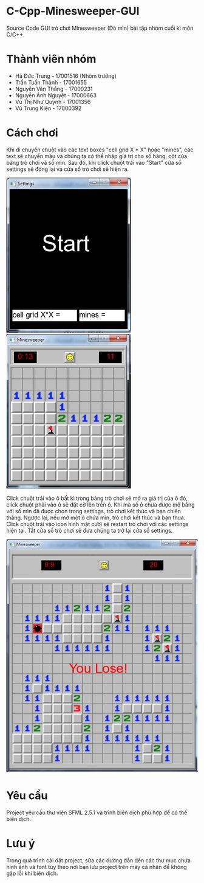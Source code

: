 # C-Cpp-Minesweeper-GUI

Source Code GUI trò chơi Minesweeper (Dò mìn) bài tập nhóm cuối kì môn C/C++.

# Thành viên nhóm

* Hà Đức Trung - 17001516 (Nhóm trưởng)
* Trần Tuấn Thành - 17001655
* Nguyễn Văn Thắng - 17000231
* Nguyễn Ánh Nguyệt - 17000663
* Vũ Thị Như Quỳnh - 17001356
* Vũ Trung Kiên - 17000392

# Cách chơi

Khi di chuyển chuột vào các text boxes "cell grid X * X" hoặc "mines", các text sẽ chuyển màu và chúng ta có thể nhập giá trị cho số hàng, cột của bảng trò chơi và số mìn. Sau đó, khi click chuột trái vào "Start" cửa sổ settings sẽ đóng lại và cửa sổ trò chơi sẽ hiện ra.

![settings](https://github.com/mrbillyco99/C-Cpp-Minesweeper-GUI/blob/master/Images/MinesweeperSettings.png)
![gameplay](https://github.com/mrbillyco99/C-Cpp-Minesweeper-GUI/blob/master/Images/MinesweeperGamePlay.png)

Click chuột trái vào ô bất kì trong bảng trò chơi sẽ mở ra giá trị của ô đó, click chuột phải vào ô sẽ đặt cờ lên trên ô. Khi mà số ô chưa được mở bằng với số mìn đã được chọn trong settings, trò chơi kết thúc và bạn chiến thắng. Ngược lại, nếu mở một ô chứa mìn, trò chơi kết thúc và bạn thua. Click chuột trái vào icon hình mặt cười sẽ restart trò chơi với các settings hiện tại. Tắt cửa sổ trò chơi sẽ đưa chúng ta trở lại cửa sổ settings.

![gameplay1](https://github.com/mrbillyco99/C-Cpp-Minesweeper-GUI/blob/master/Images/MinesweeperGamePlay1.png)

# Yêu cầu

Project yêu cầu thư viện SFML 2.5.1 và trình biên dịch phù hợp để có thể biên dịch.

# Lưu ý

Trong quá trình cài đặt project, sửa các đường dẫn đến các thư mục chứa hình ảnh và font tùy theo nơi bạn lưu project trên máy cá nhân để không gặp lỗi khi biên dịch.
